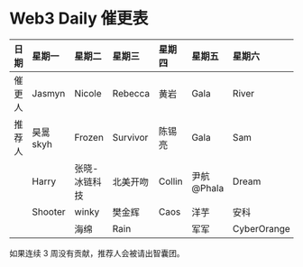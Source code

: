 # Web3 Daily 催更表

|日期|星期一|星期二|星期三|星期四|星期五|星期六|星期天|
|:----|:----|:----|:----|:----|:----|:----|:----|
|催更人|Jasmyn      |Nicole        |Rebecca   |黄岩     |Gala        |River        |加一          |
|推荐人|昊暠skyh     |Frozen       |Survivor  |陈锡亮    |Gala        |Sam          |Yan          |
|     |Harry        |张晓-冰链科技 |北美开吻   |Collin   |尹航@Phala   |Dream        |周洋         |
|     |Shooter      |winky        |樊金辉     |Caos     |洋芋         |安科         |Zhangxuesong |
|     |             |海绵          |Rain      |         |军军         |CyberOrange  |Aaron        |

如果连续 3 周没有贡献，推荐人会被请出智囊团。
